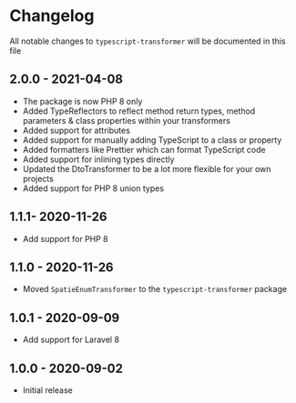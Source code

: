 # Changelog

All notable changes to `typescript-transformer` will be documented in this file

## 2.0.0 - 2021-04-08

- The package is now PHP 8 only
- Added TypeReflectors to reflect method return types, method parameters & class properties within your transformers
- Added support for attributes
- Added support for manually adding TypeScript to a class or property
- Added formatters like Prettier which can format TypeScript code
- Added support for inlining types directly
- Updated the DtoTransformer to be a lot more flexible for your own projects
- Added support for PHP 8 union types

## 1.1.1- 2020-11-26

- Add support for PHP 8

## 1.1.0 - 2020-11-26

- Moved `SpatieEnumTransformer` to the `typescript-transformer` package

## 1.0.1 - 2020-09-09

- Add support for Laravel 8

## 1.0.0 - 2020-09-02

- Initial release
